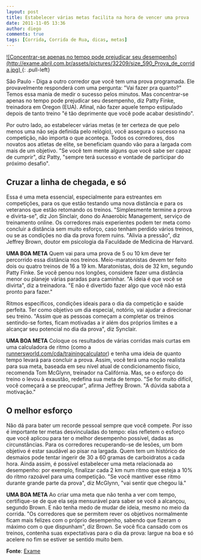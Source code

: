 ```yaml
---
layout: post
title: Estabelecer várias metas facilita na hora de vencer uma prova
date: 2011-11-05 13:36
author: diego
comments: true
tags: [Corrida, Corrida de Rua, dicas, metas]
---
```


<a href="http://exame.abril.com.br/assets/pictures/32209/size_590_Prova_de_corrida.jpg">
![Concentrar-se apenas no tempo pode prejudicar seu desempenho](http://exame.abril.com.br/assets/pictures/32209/size_590_Prova_de_corrida.jpg)
</a>
{: .pull-left}

São Paulo - Diga a outro corredor que você tem uma prova programada. Ele provavelmente responderá com uma pergunta: "Vai fazer pra quanto?" Temos essa mania de medir o sucesso pelos minutos. Mas concentrar-se apenas no tempo pode prejudicar seu desempenho, diz Patty Finke, treinadora em Oregon (EUA). Afinal, não fazer aquele tempo estipulado depois de tanto treino "é tão deprimente que você pode acabar desistindo".

Por outro lado, ao estabelecer várias metas (e ter certeza de que pelo menos uma não seja definida pelo relógio), você assegura o sucesso na competição, não importa o que aconteça. Todos os corredores, dos novatos aos atletas de elite, se beneficiam quando vão para a largada com mais de um objetivo. "Se você tem mente alguns que você sabe ser capaz de cumprir", diz Patty, "sempre terá sucesso e vontade de participar do próximo desafio".

## Cruzar a linha de chegada, e só

Essa é uma meta essencial, especialmente para estreantes em competições, para os que estão testando uma nova distância e para os veteranos que estão retomando os treinos. "Simplesmente termine a prova e divirta-se", diz Jon Sinclair, dono do Anaerobic Management, serviço de treinamento online. Os corredores mais experientes podem ter meta como concluir a distância sem muito esforço, caso tenham perdido vários treinos, ou se as condições no dia da prova forem ruins. "Alivia a pressão", diz Jeffrey Brown, doutor em psicologia da Faculdade de Medicina de Harvard.

**UMA BOA META** Quem vai para uma prova de 5 ou 10 km deve ter percorrido essa distância nos treinos. Meio-maratonistas devem ter feito dois ou quatro treinos de 16 a 19 km. Maratonistas, dois de 32 km, segundo Patty Finke. Se você penou nos longões, considere fazer uma distância menor ou planeje várias paradas para caminhar. "A ideia é que você se divirta", diz a treinadora. "E não é divertido fazer algo que você não está pronto para fazer."

Ritmos específicos, condições ideais para o dia da competição e saúde perfeita. Ter como objetivo um dia especial, notório, vai ajudar a direcionar seu treino. "Assim que as pessoas começam a completar os treinos sentindo-se fortes, ficam motivadas a ir além dos próprios limites e a alcançar seu potencial no dia da prova", diz Synclair.

**UMA BOA META** Coloque os resultados de várias corridas mais curtas em uma calculadora de ritmo (como a <a href="http://runnersworld.com/cda/trainingcalculator" target="_blank">runnersworld.com/cda/trainingcalculator</a>) e tenha uma ideia de quanto tempo levará para concluir a prova. Assim, você terá uma noção realista para sua meta, baseada em seu nível atual de condicionamento físico, recomenda Tom McGlynn, treinador na Califórnia. Mas, se o esforço do treino o levou à exaustão, redefina sua meta de tempo. "Se for muito difícil, você começará a se preocupar", afirma Jeffrey Brown. "A dúvida sabota a motivação."

## O melhor esforço

Não dá para bater um recorde pessoal sempre que você compete. Por isso é importante ter metas desvinculadas do tempo: elas refletem o esforço que você aplicou para ter o melhor desempenho possível, dadas as circunstâncias. Para os corredores recuperando-se de lesões, um bom objetivo é estar saudável ao pisar na largada. Quem tem um histórico de desmaios pode tentar ingerir de 30 a 60 gramas de carboidratos a cada hora. Ainda assim, é possível estabelecer uma meta relacionada ao desempenho: por exemplo, finalizar cada 2 km num ritmo que esteja a 10% do ritmo razoável para uma competição. "Se você mantiver esse ritmo durante grande parte da prova", diz McGlynn, "vai sentir que chegou lá."

**UMA BOA META** Ao criar uma meta que não tenha a ver com tempo, certifique-se de que ela seja mensurável para saber se você a alcançou, segundo Brown. E não tenha medo de mudar de ideia, mesmo no meio da corrida. "Os corredores que se permitem rever os objetivos normalmente ficam mais felizes com o próprio desempenho, sabendo que fizeram o máximo com o que dispunham", diz Brown. Se você fica cansado com os treinos, contenha suas expectativas para o dia da prova: largue na boa e só acelere no fim se estiver se sentido muito bem.

**Fonte**: <a href="http://exame.abril.com.br/estilo-de-vida/esportes/noticias/estabelecer-varias-metas-facilita-na-hora-de-vencer-uma-prova?page=2&amp;slug_name=estabelecer-varias-metas-facilita-na-hora-de-vencer-uma-prova" target="_blank">Exame</a>

